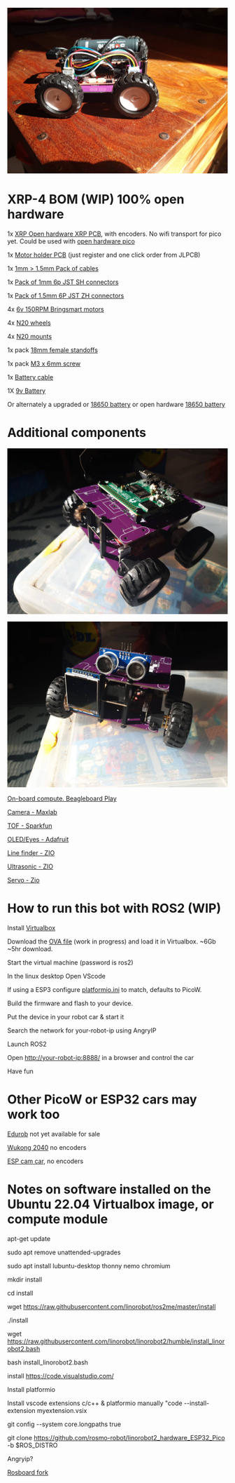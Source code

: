
 ![Bot](https://raw.githubusercontent.com/samuk/IntroToRoboticsV2/main/course/ros2/xrp4.jpeg)
# XRP-4 BOM (WIP) 100% open hardware

1x [XRP Open hardware XRP PCB](http://docs.sparkfun.com/SparkFun_XRP_Controller/hardware_overview/), with encoders. No wifi transport for pico yet. Could be used with [open hardware pico](https://www.olimex.com/Products/MicroPython/RP2040-PICO30/open-source-hardware)

1x [Motor holder PCB](https://easyeda.com/editor#id=e655b08f80cd412e8119d61893779e39) (just register and one click order from JLPCB)

1x [1mm > 1.5mm Pack of cables](https://www.aliexpress.com/item/32800824381.html)

1x [Pack of 1mm 6p JST SH connectors](https://s.click.aliexpress.com/e/_DDIr1m7)

1x [Pack of 1.5mm 6P JST ZH connectors](https://www.aliexpress.com/item/32911443586.html)

4x [6v 150RPM Bringsmart motors](https://s.click.aliexpress.com/e/_DC72ruf)

4x [N20 wheels](https://s.click.aliexpress.com/e/_DBjDZqx)

4x [N20 mounts](https://s.click.aliexpress.com/e/_Dm7LWRD)

1x pack [18mm female standoffs](https://www.aliexpress.com/item/32539100523.html)

1x pack [M3 x 6mm screw](https://www.aliexpress.com/item/32539100523.html)

1x [Battery cable](https://www.aliexpress.com/item/1005003207076823.html)

1X [9v Battery](https://s.click.aliexpress.com/e/_DdPChq3)

Or alternately a upgraded  or [18650 battery](https://s.click.aliexpress.com/e/_DClgys7) or open hardware [18650 battery](https://oshwlab.com/wagiminator/fp6277-power-bank)

# Additional components

 ![Bot](https://raw.githubusercontent.com/samuk/IntroToRoboticsV2/main/course/ros2/compute-xrp4.jpeg
)



 ![Bot](https://raw.githubusercontent.com/samuk/IntroToRoboticsV2/main/course/ros2/ultrasonic-xrp4.jpeg
)

[On-board compute. Beagleboard Play](https://www.beagleboard.org/boards/beagleplay)

[Camera - Maxlab](https://github.com/maxlab-io/tokay-lite-pcb)

[TOF - Sparkfun](https://www.sparkfun.com/products/19013)

[OLED/Eyes - Adafruit](https://www.adafruit.com/product/5297#description)

[Line finder - ZIO](https://github.com/ZIOCC/Zio-Line-Finder-Qwiic-4-Transceivers-)

[Ultrasonic - ZIO](https://github.com/ZIOCC/Zio-Qwiic-Ultrasonic-Distance-Sensor) 

[Servo - Zio](https://github.com/rosmo-robot/Qwiic_Servo_Driver_PCA9685/)


# How to run this bot with ROS2 (WIP)

Install [Virtualbox](https://www.virtualbox.org/wiki/Downloads)

Download the [OVA file](https://archive.org/details/ros-2_OVA_0_1) (work in progress) and load it in Virtualbox. ~6Gb ~5hr download.

Start the virtual machine (password is ros2)

In the linux desktop Open VScode

If using a ESP3 configure [platformio.ini](https://github.com/rosmo-robot/linorobot2_hardware_ESP32_Pico/blob/master/firmware/platformio.ini) to match, defaults to PicoW.

Build the firmware and flash to your device.

Put the device in your robot car & start it

Search the network for your-robot-ip using AngryIP

Launch ROS2

Open [http://your-robot-ip:8888/](https://github.com/dheera/rosboard/pull/100) in a browser and control the car

Have fun

# Other PicoW or ESP32 cars may work too

[Edurob](https://github.com/IDiAL-IMSL/Edurob/tree/main) not yet available for sale

[Wukong 2040](https://www.elecfreaks.com/elecfreaks-wukong2040-breakout-board-for-raspberry-pi-pico.html) no encoders

[ESP cam car](https://www.aliexpress.com/item/1005005439195049.html), no encoders

# Notes on software installed on the Ubuntu 22.04 Virtualbox image, or compute module

apt-get update

sudo apt remove unattended-upgrades

sudo apt install lubuntu-desktop thonny nemo chromium

mkdir install

cd install

wget https://raw.githubusercontent.com/linorobot/ros2me/master/install

./install

wget https://raw.githubusercontent.com/linorobot/linorobot2/humble/install_linorobot2.bash

bash install_linorobot2.bash

install https://code.visualstudio.com/

Install platformio

Install vscode extensions c/c++ & platformio manually "code --install-extension myextension.vsix

git config --system core.longpaths true

git clone https://github.com/rosmo-robot/linorobot2_hardware_ESP32_Pico -b $ROS_DISTRO

Angryip?

[Rosboard fork](https://github.com/dheera/rosboard/pull/100)
